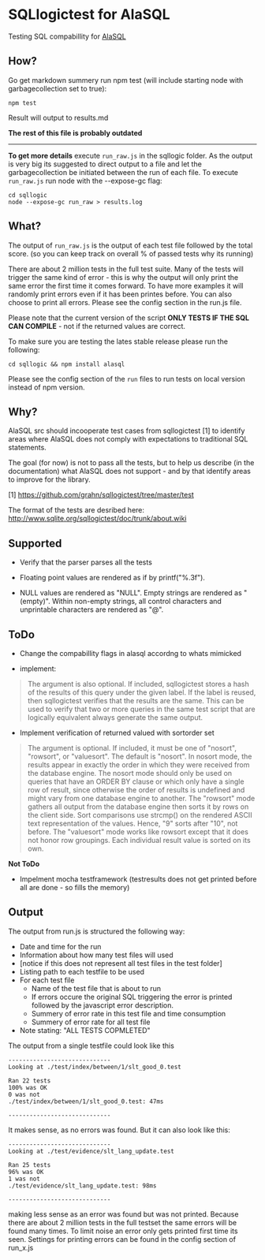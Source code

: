 # SQLlogictest for AlaSQL

Testing SQL compabillity for [AlaSQL](https://github.com/agershun/alasql)


How?
----

Go get markdown summery run npm test (will include starting node with garbagecollection set to true):

    npm test

Result will output to results.md

**The rest of this file is probably outdated**

----

**To get more details** execute `run_raw.js` in the sqllogic folder. As the output is very big its suggested to direct output to a file and let the garbagecollection be initiated between the run of each file. To execute `run_raw.js` run node with the --expose-gc flag:

    cd sqllogic
    node --expose-gc run_raw > results.log


What?
-----

The output of `run_raw.js` is the output of each test file followed by the total score. (so you can keep track on overall % of passed tests why its running)

There are about 2 million tests in the full test suite. Many of the tests will trigger the same kind of error - this is why the output will only print the same error the first time it comes forward. To have more examples it will randomly print errors even if it has been printes before. You can also choose to print all errors. Please see the config section in the run.js file.

Please note that the current version of the script **ONLY TESTS IF THE SQL CAN COMPILE** - not if the returned values are correct.

To make sure you are testing the lates stable release please run the following:

    cd sqllogic && npm install alasql

Please see the config section of the `run` files to run tests on local version instead of npm version.



Why?
----

AlaSQL src should incooperate test cases from sqllogictest [1] to identify areas where AlaSQL does not comply with expectations to traditional SQL statements.

The goal (for now) is not to pass all the tests, but to help us describe (in the documentation) what AlaSQL does not support - and by that identify areas to improve for the library.

[1] https://github.com/grahn/sqllogictest/tree/master/test

The format of the tests are desribed here: http://www.sqlite.org/sqllogictest/doc/trunk/about.wiki

Supported
---------

- Verify that the parser parses all the tests 

- Floating point values are rendered as if by printf("%.3f").

- NULL values are rendered as "NULL". Empty strings are rendered as "(empty)". Within non-empty strings, all control characters and unprintable characters are rendered as "@".




ToDo
----



- Change the compabillity flags in alasql accordng to whats mimicked 

- implement:
> The <label> argument is also optional. If included, sqllogictest stores a hash of the results of this query under the given label. If the label is reused, then sqllogictest verifies that the results are the same. This can be used to verify that two or more queries in the same test script that are logically equivalent always generate the same output.



- Implement verification of returned valued with sortorder set
> The <sort-mode> argument is optional. If included, it must be one of "nosort", "rowsort", or "valuesort". The default is "nosort". In nosort mode, the results appear in exactly the order in which they were received from the database engine. The nosort mode should only be used on queries that have an ORDER BY clause or which only have a single row of result, since otherwise the order of results is undefined and might vary from one database engine to another. The "rowsort" mode gathers all output from the database engine then sorts it by rows on the client side. Sort comparisons use strcmp() on the rendered ASCII text representation of the values. Hence, "9" sorts after "10", not before. The "valuesort" mode works like rowsort except that it does not honor row groupings. Each individual result value is sorted on its own.

**Not ToDo**
- Impelment mocha testframework (testresults does not get printed before all are done - so fills the memory)


Output
------

The output from run.js is structured the following way:

- Date and time for the run
- Information about how many test files will used
- [notice if this does not represent all test files in the test folder]
- Listing path to each testfile to be used
- For each test file
	- Name of the test file that is about to run
	- If errors occure the original SQL triggering the error is printed followed by the javascript error description.
	- Summery of error rate in this test file and time consumption
	- Summery of error rate for all test file
- Note stating: "ALL TESTS COPMLETED"

The output from a single testfile could look like this

	-----------------------------
	Looking at ./test/index/between/1/slt_good_0.test

	Ran 22 tests
	100% was OK
	0 was not
	./test/index/between/1/slt_good_0.test: 47ms

	-----------------------------

It makes sense, as no errors was found. But it can also look like this:

	-----------------------------
	Looking at ./test/evidence/slt_lang_update.test

	Ran 25 tests
	96% was OK
	1 was not
	./test/evidence/slt_lang_update.test: 98ms

	-----------------------------

making less sense as an error was found but was not printed. Because there are about 2 million tests in the full testset the same errors will be found many times. To limit noise an error only gets printed first time its seen. Settings for printing errors can be found in the config section of run_x.js

